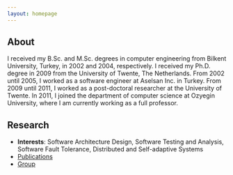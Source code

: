 ```yaml
---
layout: homepage
---
```


## About

I received my B.Sc. and M.Sc. degrees in computer engineering from Bilkent University, Turkey, in 2002 and 2004, respectively. I received my Ph.D. degree in 2009 from the University of Twente, The Netherlands. From 2002 until 2005, I worked as a software engineer at Aselsan Inc. in Turkey. From 2009 until 2011, I worked as a post-doctoral researcher at the University of Twente. In 2011, I joined the department of computer science at Ozyegin University, where I am currently working as a full professor.

## Research 

- **Interests**: Software Architecture Design, Software Testing and Analysis, Software Fault Tolerance, Distributed and Self-adaptive Systems
- [Publications](https://dblp.org/pid/98/2704.html)
- [Group](https://srl.ozyegin.edu.tr/)
